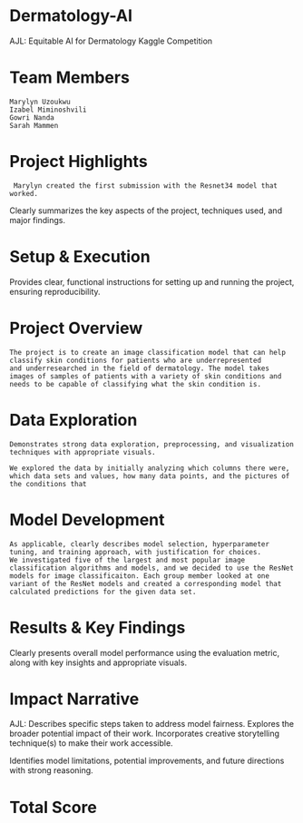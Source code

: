 # Dermatology-AI
AJL: Equitable AI for Dermatology Kaggle Competition 

# Team Members
    Marylyn Uzoukwu
    Izabel Miminoshvili
    Gowri Nanda
    Sarah Mammen 
    
# Project Highlights

     Marylyn created the first submission with the Resnet34 model that worked. 
    
Clearly summarizes the key aspects of the project, techniques used, and major findings.

# Setup & Execution

Provides clear, functional instructions for setting up and running the project, ensuring reproducibility.

# Project Overview
    The project is to create an image classification model that can help classify skin conditions for patients who are underrepresented 
    and underresearched in the field of dermatology. The model takes images of samples of patients with a variety of skin conditions and 
    needs to be capable of classifying what the skin condition is. 

# Data Exploration

    Demonstrates strong data exploration, preprocessing, and visualization techniques with appropriate visuals.
    
    We explored the data by initially analyzing which columns there were, which data sets and values, how many data points, and the pictures of the conditions that 

# Model Development

    As applicable, clearly describes model selection, hyperparameter tuning, and training approach, with justification for choices. 
    We investigated five of the largest and most popular image classification algorithms and models, and we decided to use the ResNet models for image classificaiton. Each group member looked at one variant of the ResNet models and created a corresponding model that calculated predictions for the given data set. 

# Results & Key Findings

Clearly presents overall model performance using the evaluation metric, along with key insights and appropriate visuals.

# Impact Narrative


AJL: Describes specific steps taken to address model fairness. Explores the broader potential impact of their work. Incorporates creative storytelling technique(s) to make their work accessible.



Identifies model limitations, potential improvements, and future directions with strong reasoning. 


# Total Score


